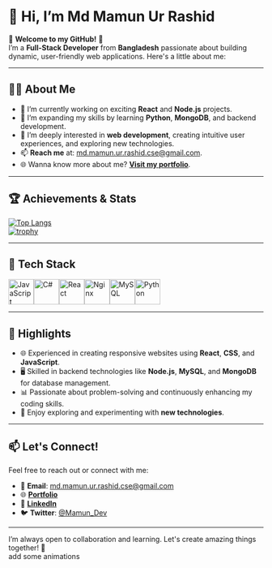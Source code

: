 # 👋 Hi, I’m **Md Mamun Ur Rashid**  

🌟 **Welcome to my GitHub!** 🌟  
I’m a **Full-Stack Developer** from **Bangladesh** passionate about building dynamic, user-friendly web applications. Here's a little about me:  

---

## 🧑‍💻 About Me  
- 🔭 I’m currently working on exciting **React** and **Node.js** projects.  
- 🌱 I’m expanding my skills by learning **Python**, **MongoDB**, and backend development.  
- 👀 I’m deeply interested in **web development**, creating intuitive user experiences, and exploring new technologies.  
- 📫 **Reach me** at: [md.mamun.ur.rashid.cse@gmail.com](mailto:md.mamun.ur.rashid.cse@gmail.com).  
- 🌐 Wanna know more about me? [**Visit my portfolio**](https://mamunurrashid.netlify.app).  

---

## 🏆 Achievements & Stats  
[![Top Langs](https://github-readme-stats.vercel.app/api/top-langs/?username=MamunUrRashidAIUB&layout=compact&theme=radical)](https://github.com/anuraghazra/github-readme-stats)  
[![trophy](https://github-profile-trophy.vercel.app/?username=MamunUrRashidAIUB&theme=dracula&margin-w=15)](https://github.com/ryo-ma/github-profile-trophy)  




---

## 🚀 Tech Stack  
<div style="display: flex; align-items: center;">
<img src="https://techstack-generator.vercel.app/js-icon.svg" alt="JavaScript" width="50" height="50" />
<img src="https://techstack-generator.vercel.app/csharp-icon.svg" alt="C#" width="50" height="50" />
<img src="https://techstack-generator.vercel.app/react-icon.svg" alt="React" width="50" height="50" />
<img src="https://techstack-generator.vercel.app/nginx-icon.svg" alt="Nginx" width="50" height="50" />
<img src="https://techstack-generator.vercel.app/mysql-icon.svg" alt="MySQL" width="50" height="50" />
<img src="https://techstack-generator.vercel.app/python-icon.svg" alt="Python" width="50" height="50" />

</div>  

---

## 🌟 Highlights  
- 🌐 Experienced in creating responsive websites using **React**, **CSS**, and **JavaScript**.  
- 🖥️ Skilled in backend technologies like **Node.js**, **MySQL**, and **MongoDB** for database management.  
- 📊 Passionate about problem-solving and continuously enhancing my coding skills.  
- 📘 Enjoy exploring and experimenting with **new technologies**.  

---

## 📫 Let's Connect!  
Feel free to reach out or connect with me:  
- 📧 **Email**: [md.mamun.ur.rashid.cse@gmail.com](mailto:md.mamun.ur.rashid.cse@gmail.com)  
- 🌐 [**Portfolio**](https://mamunurrashid.netlify.app)  
- 💼 [**LinkedIn**](https://linkedin.com/in/mamunurrashid)  
- 🐦 **Twitter**: [@Mamun_Dev](https://twitter.com/Mamun_Dev)  

---

I’m always open to collaboration and learning. Let's create amazing things together! 🚀  
add some animations
